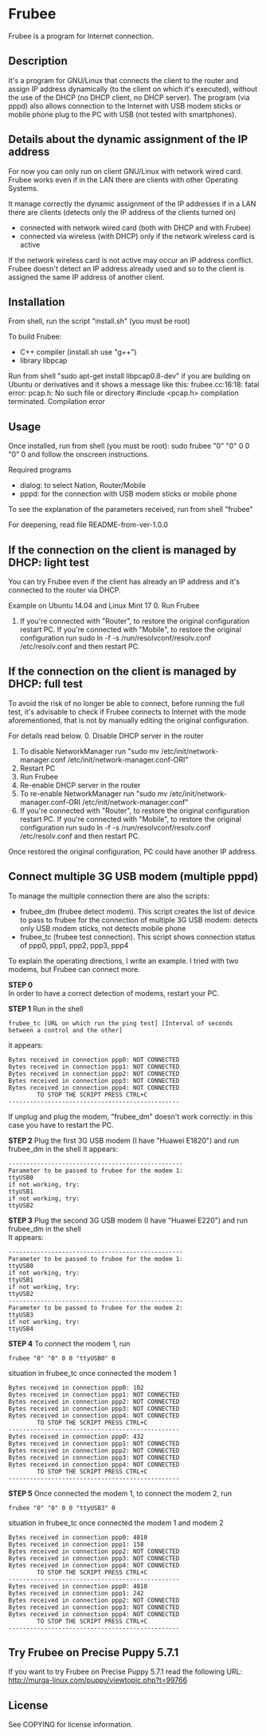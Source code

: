 Frubee
==============================================================================

Frubee is a program for Internet connection.


Description
------------------------------------------------------------------------------
It's a program for GNU/Linux that connects the client to the router
and assign IP address dynamically (to the client on which it's executed),
without the use of the DHCP (no DHCP client, no DHCP server).
The program (via pppd) also allows connection to the Internet with USB modem 
sticks or mobile phone plug to the PC with USB (not tested with smartphones).


Details about the dynamic assignment of the IP address
------------------------------------------------------------------------------
For now you can only run on client GNU/Linux with network wired card.
Frubee works even if in the LAN there are clients with other Operating 
Systems.

It manage correctly the dynamic assignment of the IP addresses if in a LAN
there are clients (detects only the IP address of the clients turned on)
 - connected with network wired card (both with DHCP and with Frubee)
 - connected via wireless (with DHCP) only if the network wireless card is
   active 

If the network wireless card is not active may occur an IP address conflict.
Frubee doesn't detect an IP address already used and so to the client is
assigned the same IP address of another client.


Installation
------------------------------------------------------------------------------
From shell, run the script "install.sh" (you must be root)

To build Frubee:
 - C++ compiler (install.sh use "g++")
 - library libpcap

Run from shell "sudo apt-get install libpcap0.8-dev" if you are building on 
Ubuntu or derivatives and it shows a message like this:
frubee.cc:16:18: fatal error: pcap.h: No such file or directory
 #include <pcap.h>
compilation terminated.
Compilation error


Usage
------------------------------------------------------------------------------
Once installed, run from shell (you must be root):
sudo frubee "0" "0" 0 0 "0" 0
and follow the onscreen instructions.

Required programs
 - dialog: to select Nation, Router/Mobile
 - pppd: for the connection with USB modem sticks or mobile phone

To see the explanation of the parameters received, run from shell "frubee"

For deepening, read file README-from-ver-1.0.0


If the connection on the client is managed by DHCP: light test
------------------------------------------------------------------------------
You can try Frubee even if the client has already an IP address and it's
connected to the router via DHCP.

Example on Ubuntu 14.04 and Linux Mint 17
 0. Run Frubee
 1. If you're connected with "Router", to restore the original configuration
    restart PC.
    If you're connected with "Mobile", to restore the original configuration
    run
    sudo ln -f -s /run/resolvconf/resolv.conf /etc/resolv.conf
    and then restart PC.


If the connection on the client is managed by DHCP: full test
------------------------------------------------------------------------------
To avoid the risk of no longer be able to connect, before running the full 
test, it's advisable to check if Frubee connects to Internet with the mode
aforementioned, that is not by manually editing the original configuration.

For details read below.
 0. Disable DHCP server in the router
 1. To disable NetworkManager run "sudo mv /etc/init/network-manager.conf /etc/init/network-manager.conf-ORI"
 2. Restart PC
 3. Run Frubee
 4. Re-enable DHCP server in the router
 5. To re-enable NetworkManager run "sudo mv /etc/init/network-manager.conf-ORI /etc/init/network-manager.conf"
 6. If you're connected with "Router", to restore the original configuration
    restart PC.
    If you're connected with "Mobile", to restore the original configuration run
    sudo ln -f -s /run/resolvconf/resolv.conf /etc/resolv.conf
    and then restart PC.

Once restored the original configuration, PC could have another IP address.


Connect multiple 3G USB modem (multiple pppd)
------------------------------------------------------------------------------
To manage the multiple connection there are also the scripts:
 - frubee_dm (frubee detect modem). This script creates the list of device to pass to frubee for the connection of multiple 3G USB modem: detects only USB modem sticks, not detects mobile phone
 - frubee_tc (frubee test connection). This script shows connection status of ppp0, ppp1, ppp2, ppp3, ppp4

To explain the operating directions, I write an example. I tried with two modems, but Frubee can connect more.

**STEP 0**  
In order to have a correct detection of modems, restart your PC.

**STEP 1**
Run in the shell
```
frubee_tc [URL on which run the ping test] [Interval of seconds between a control and the other]
```
it appears:
```
Bytes received in connection ppp0: NOT CONNECTED
Bytes received in connection ppp1: NOT CONNECTED
Bytes received in connection ppp2: NOT CONNECTED
Bytes received in connection ppp3: NOT CONNECTED
Bytes received in connection ppp4: NOT CONNECTED
        TO STOP THE SCRIPT PRESS CTRL+C
------------------------------------------------
```
If unplug and plug the modem, "frubee_dm" doesn't work correctly: in this case you have to restart the PC.


**STEP 2**
Plug the first 3G USB modem (I have "Huawei E1820") and run frubee_dm in the shell 
It appears:
```
-------------------------------------------------
Parameter to be passed to frubee for the modem 1:
ttyUSB0
if not working, try:
ttyUSB1
if not working, try:
ttyUSB2
```


**STEP 3**
Plug the second 3G USB modem (I have "Huawei E220") and run frubee_dm in the shell  
It appears:
```
-------------------------------------------------
Parameter to be passed to frubee for the modem 1:
ttyUSB0
if not working, try:
ttyUSB1
if not working, try:
ttyUSB2
-------------------------------------------------
Parameter to be passed to frubee for the modem 2:
ttyUSB3
if not working, try:
ttyUSB4
```


**STEP 4**
To connect the modem 1, run
```
frubee "0" "0" 0 0 "ttyUSB0" 0
```

situation in frubee_tc once connected the modem 1
```
Bytes received in connection ppp0: 102
Bytes received in connection ppp1: NOT CONNECTED
Bytes received in connection ppp2: NOT CONNECTED
Bytes received in connection ppp3: NOT CONNECTED
Bytes received in connection ppp4: NOT CONNECTED
        TO STOP THE SCRIPT PRESS CTRL+C
------------------------------------------------
Bytes received in connection ppp0: 432
Bytes received in connection ppp1: NOT CONNECTED
Bytes received in connection ppp2: NOT CONNECTED
Bytes received in connection ppp3: NOT CONNECTED
Bytes received in connection ppp4: NOT CONNECTED
        TO STOP THE SCRIPT PRESS CTRL+C
------------------------------------------------
```


**STEP 5**
Once connected the modem 1, to connect the modem 2, run
```
frubee "0" "0" 0 0 "ttyUSB3" 0	
```

situation in frubee_tc once connected the modem 1 and modem 2
```
Bytes received in connection ppp0: 4810
Bytes received in connection ppp1: 158
Bytes received in connection ppp2: NOT CONNECTED
Bytes received in connection ppp3: NOT CONNECTED
Bytes received in connection ppp4: NOT CONNECTED
        TO STOP THE SCRIPT PRESS CTRL+C
------------------------------------------------
Bytes received in connection ppp0: 4810
Bytes received in connection ppp1: 242
Bytes received in connection ppp2: NOT CONNECTED
Bytes received in connection ppp3: NOT CONNECTED
Bytes received in connection ppp4: NOT CONNECTED
        TO STOP THE SCRIPT PRESS CTRL+C
------------------------------------------------
```


Try Frubee on Precise Puppy 5.7.1
------------------------------------------------------------------------------
If you want to try Frubee on Precise Puppy 5.7.1 read the following URL:
http://murga-linux.com/puppy/viewtopic.php?t=99766


License
------------------------------------------------------------------------------
See COPYING for license information.
